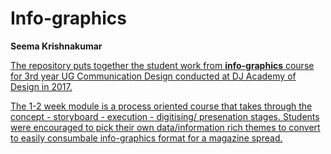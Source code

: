 # Info-graphics
**Seema Krishnakumar**

<a href="https://github.com/seemskk/Information-Design/issues?q=is%3Aissue+is%3Aclosed" target="_blank" rel="noopener noreferrer">The repository puts together the student work from **info-graphics** course for 3rd year UG Communication Design conducted at DJ Academy of Design in 2017. 

The 1-2 week module is a process oriented course that takes through the concept - storyboard - execution - digitising/ presenation stages. Students were encouraged to pick their own data/information rich themes to convert to easily consumbale info-graphics format for a magazine spread.

